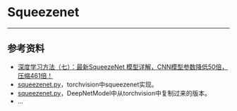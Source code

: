 # Squeezenet

---
## 参考资料

- [深度学习方法（七）：最新SqueezeNet 模型详解，CNN模型参数降低50倍，压缩461倍！](https://blog.csdn.net/xbinworld/article/details/50897870)
- [squeezenet.py](https://github.com/pytorch/vision/blob/master/torchvision/models/squeezenet.py)，torchvision中squeezenet实现。
- [squeezenet.py](https://github.com/guanfuchen/cifarclassify/blob/master/cifarclassify/modelloader/imagenet/squeezenet.py)，DeepNetModel中从torchvision中复制过来的版本。
- ...